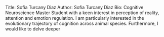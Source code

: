 Title: Sofia Turcany Diaz
Author: Sofia Turcany Diaz
Bio: Cognitive Neuroscience Master Student with a keen interest in perception of reality, attention and emotion regulation. I am particularly interested in the evolutionary trajectory of cognition across animal species. Furthermore, I would like to delve deeper  
